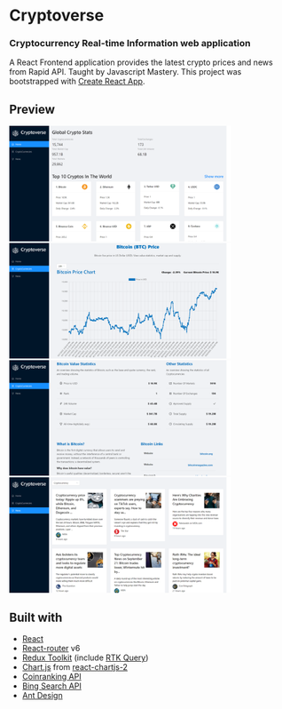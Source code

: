 # Cryptoverse
### Cryptocurrency Real-time Information  web application

A React Frontend application provides the latest crypto prices and news from Rapid API. Taught by Javascript Mastery.
This project was bootstrapped with [Create React App](https://github.com/facebook/create-react-app).

## Preview

<img src="./resources/home.png" width="400" />&nbsp;<img src="./resources/chart.png" width="400" />
<img src="./resources/coin.png" width="400" />&nbsp;<img src="./resources/news.png" width="400" />

## Built with

- [React](https://reactjs.org/)
- [React-router](https://reactrouter.com/) v6
- [Redux Toolkit](https://redux-toolkit.js.org/) (include [RTK Query](https://redux-toolkit.js.org/rtk-query/overview))
- [Chart.js](https://www.chartjs.org/) from [react-chartjs-2](https://www.npmjs.com/package/react-chartjs-2)
- [Coinranking API](https://rapidapi.com/Coinranking/api/coinranking1?utm_source=youtube.com%2FJavaScriptMastery&utm_medium=DevRel&utm_campaign=DevRel)
- [Bing Search API](https://rapidapi.com/microsoft-azure-org-microsoft-cognitive-services/api/bing-news-search1?utm_source=youtube.com%2FJavaScriptMastery&utm_medium=DevRel&utm_campaign=DevRel)
- [Ant Design](https://ant.design/)
